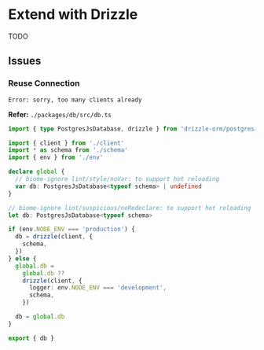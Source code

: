 # Extend with Drizzle

<!--
https://github.com/metis-data/node-nestjs-postgresql-drizzle/blob/main/src/drizzle/drizzle.service.ts
-->

TODO

## Issues

### Reuse Connection

```log
Error: sorry, too many clients already
```

<!--
https://www.answeroverflow.com/m/1146224610002600067
-->

**Refer:** `./packages/db/src/db.ts`

```ts
import { type PostgresJsDatabase, drizzle } from 'drizzle-orm/postgres-js'

import { client } from './client'
import * as schema from './schema'
import { env } from './env'

declare global {
  // biome-ignore lint/style/noVar: to support hot reloading
  var db: PostgresJsDatabase<typeof schema> | undefined
}

// biome-ignore lint/suspicious/noRedeclare: to support hot reloading
let db: PostgresJsDatabase<typeof schema>

if (env.NODE_ENV === 'production') {
  db = drizzle(client, {
    schema,
  })
} else {
  global.db =
    global.db ??
    drizzle(client, {
      logger: env.NODE_ENV === 'development',
      schema,
    })

  db = global.db
}

export { db }
```
